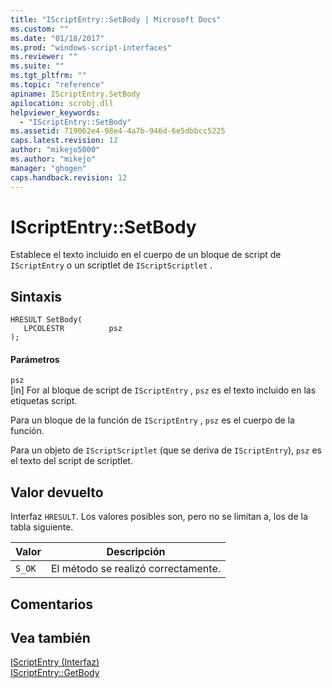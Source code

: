```yaml
---
title: "IScriptEntry::SetBody | Microsoft Docs"
ms.custom: ""
ms.date: "01/18/2017"
ms.prod: "windows-script-interfaces"
ms.reviewer: ""
ms.suite: ""
ms.tgt_pltfrm: ""
ms.topic: "reference"
apiname: IScriptEntry.SetBody
apilocation: scrobj.dll
helpviewer_keywords: 
  - "IScriptEntry::SetBody"
ms.assetid: 719062e4-98e4-4a7b-946d-6e5dbbcc5225
caps.latest.revision: 12
author: "mikejo5000"
ms.author: "mikejo"
manager: "ghogen"
caps.handback.revision: 12
---
```

# IScriptEntry::SetBody
Establece el texto incluido en el cuerpo de un bloque de script de `IScriptEntry` o un scriptlet de `IScriptScriptlet` .  
  
## Sintaxis  
  
```  
HRESULT SetBody(  
   LPCOLESTR          psz  
);  
```  
  
#### Parámetros  
 `psz`  
 \[in\] For al bloque de script de `IScriptEntry` , `psz` es el texto incluido en las etiquetas script.  
  
 Para un bloque de la función de `IScriptEntry` , `psz` es el cuerpo de la función.  
  
 Para un objeto de `IScriptScriptlet` \(que se deriva de `IScriptEntry`\), `psz` es el texto del script de scriptlet.  
  
## Valor devuelto  
 Interfaz `HRESULT`.  Los valores posibles son, pero no se limitan a, los de la tabla siguiente.  
  
|Valor|Descripción|  
|-----------|-----------------|  
|`S_OK`|El método se realizó correctamente.|  
  
## Comentarios  
  
## Vea también  
 [IScriptEntry \(Interfaz\)](../../winscript/reference/iscriptentry-interface.md)   
 [IScriptEntry::GetBody](../../winscript/reference/iscriptentry-getbody.md)